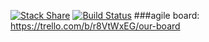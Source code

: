 [![Stack Share](http://img.shields.io/badge/tech-stack-0690fa.svg?style=flat)](http://stackshare.io/quasiunafantasia/pets-proj)
[![Build Status](https://travis-ci.org/quasiunafantasia/pet-shelter.svg?branch=master)](https://travis-ci.org/quasiunafantasia/pet-shelter)
###agile board: https://trello.com/b/r8VtWxEG/our-board


